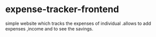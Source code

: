 # expense-tracker-frontend
simple website which tracks the expenses of individual .allows to add expenses ,income and to see the savings.
